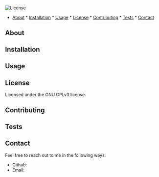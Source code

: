 
  # 
  ![License](https://img.shields.io/badge/License-GPLv3-blue.svg)

  * [About](#description) * [Installation](#installation) * [Usage](#usage) * [License](#license) * [Contributing](#contributing) * [Tests](#tests) * [Contact](#contact)

  ## About
  

  ## Installation
  

  ## Usage
  

  ## License
  Licensed under the GNU GPLv3 license.

  ## Contributing
  

  ## Tests
  

  ## Contact
  Feel free to reach out to me in the following ways:
  * Github: [](http://github.com/)
  * Email: [](mailto:)
  